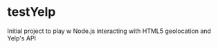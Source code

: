 testYelp
========

Initial project to play w Node.js interacting with HTML5 geolocation and Yelp's API
